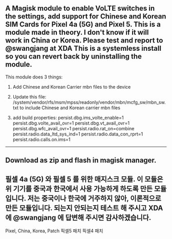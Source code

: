 A Magisk module to enable VoLTE switches in the settings, add support for Chinese and Korean SIM Cards for Pixel 4a (5G) and Pixel 5.
This is a module made in theory. I don't know if it will work in China or Korea. 
Please test and report to @swangjang at XDA
This is a systemless install so you can revert back by uninstalling the module.
----------------------------------------------------------
This module does 3 things:
   
1. Add Chinese and Korean Carrier mbn files to the device

2. Update this file:
    /system/vendor/rfs/msm/mpss/readonly/vendor/mbn/mcfg_sw/mbn_sw.txt 
    to include Chinese and Korean carrier mbn files  

3. add build properties:
    persist.dbg.ims_volte_enable=1
    persist.dbg.volte_avail_ovr=1
    persist.dbg.vt_avail_ovr=1
    persist.dbg.wfc_avail_ovr=1
    persist.radio.rat_on=combine
    persist.radio.data_ltd_sys_ind=1
    persist.radio.data_con_rprt=1
    persist.radio.calls.on.ims=1
----------------------------------------------------------
Download as zip and flash in magisk manager.
----------------------------------------------------------

필셀 4a (5G) 와 필셀 5 를 위한 매지스크 모듈.
이 모듈은 위 기기를 중국과 한국에서 사용 가능하게 하도록 만든 모듈입니다. 
저는 중국이나 한국에 거주하지 않아, 이론적으로 만든 모듈입니다.
되는지 안되는지 테스트 해 주시고 XDA 에 @swangjang 에 답변해 주시면 감사하겠습니다.
----------------------------------------------------------
Pixel, China, Korea, Patch
픽셀5 패치
픽셀4 패치
